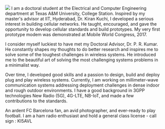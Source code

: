 ![](https://komarev.com/ghpvc/?username=shotsan)
I am a doctoral student at the Electrical and Computer Engineering department at Texas A&M University, College Station. Inspired by my master's advisor at IIT, Hyderabad, Dr. Kiran Kuchi, I developed a serious interest in building cellular networks. He taught, encouraged, and gave the opportunity to develop cellular standards and build prototypes. My very first prototype modem was demonstrated at Mobile World Congress, 2017.

I consider myself luckiest to have met my Doctoral Advisor, Dr. P. R. Kumar. He constantly shapes my thoughts to do better research and inspires me to solve some of the toughest challenges in wireless systems. He introduced me to the beautiful art of solving the most challenging systems problems in a minimalist way.

Over time, I developed good skills and a passion to design, build and deploy plug and play wireless systems. Currently, I am working on millimeter-wave communication systems addressing deployment challenges in dense indoor and rough outdoor environments. I have a good background in 3GPP technologies New Radio (5G), 4G-LTE, NB-IoT, and made a few contributions to the standards.

An ardent FC Barcelona fan, an avid photographer, and ever-ready to play football. I am a ham radio enthusiast and hold a general class license - call sign : KI5AVL
